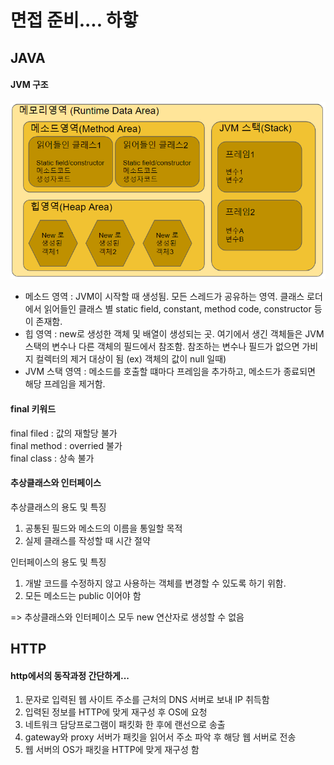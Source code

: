 # 면접 준비.... 하핳

## JAVA

#### JVM 구조
![ex_screenshot](./캡처.png)
* 메소드 영역 : JVM이 시작할 때 생성됨. 모든 스레드가 공유하는 영역. 클래스 로더에서 읽어들인 클래스 별 static field, constant, method code, constructor 등이 존재함.
* 힙 영역 : new로 생성한 객체 및 배열이 생성되는 곳. 여기에서 생긴 객체들은 JVM 스택의 변수나 다른 객체의 필드에서 참조함. 참조하는 변수나 필드가 없으면 가비지 컬렉터의 제거 대상이 됨 (ex) 객체의 값이 null 일때)
* JVM 스택 영역 : 메소드를 호출할 떄마다 프레임을 추가하고, 메소드가 종료되면 해당 프레임을 제거함.

#### final 키워드
final filed :  값의 재할당 불가 <br>
final method : overried 불가 <br>
final class : 상속 불가
<br>

#### 추상클래스와 인터페이스
추상클래스의 용도 및 특징
 1. 공통된 필드와 메소드의 이름을 통일할 목적
 2. 실제 클래스를 작성할 때 시간 절약
 
인터페이스의 용도 및 특징
 1. 개발 코드를 수정하지 않고 사용하는 객체를 변경할 수 있도록 하기 위함.
 2. 모든 메소드는 public 이어야 함

=> 추상클래스와 인터페이스 모두 new 연산자로 생성할 수 없음


## HTTP 

#### http에서의 동작과정 간단하게...
1. 문자로 입력된 웹 사이트 주소를 근처의 DNS 서버로 보내 IP 취득함
2. 입력된 정보를 HTTP에 맞게 재구성 후 OS에 요청
3. 네트워크 담당프로그램이 패킷화 한 후에 랜선으로 송출
4. gateway와 proxy 서버가 패킷을 읽어서 주소 파악 후 해당 웹 서버로 전송
5. 웹 서버의 OS가 패킷을 HTTP에 맞게 재구성 함
